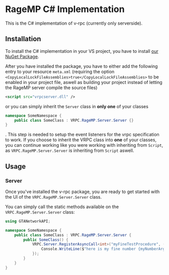 
# RageMP C# Implementation

This is the C# implementation of v-rpc (currently only serverside).

## Installation

To install the C# implementation in your VS project, you have to install [our NuGet Package](https://www.nuget.org/packages/Eisengrind.VRPC.RageMP.Server).

After you have installed the package, you have to either add the following entry to your resource `meta.xml` (requiring the option `<CopyLocalLockFileAssemblies>true</CopyLocalLockFileAssemblies>` to be enabled in your project file, aswell as building your project instead of letting the RageMP server compile the source files)

```xml
<script src="vrpcserver.dll" />
```

or you can simply inherit the `Server` class in **only one** of your classes

```cs
namespace SomeNamespace {
    public class SomeClass : VRPC.RageMP.Server.Server {}
}
```
. This step is needed to setup the event listeners for the vrpc specification to work. If you choose to inherit the VRPC class into **one** of your classes, you can continue working like you were working with inheriting from `Script`, as `VRPC.RageMP.Server.Server` is inheriting from `Script` aswell.

## Usage

### Server

Once you've installed the v-rpc package, you are ready to get started with the UI of the `VRPC.RageMP.Server.Server` class.

You can simply call the static methods available on the `VRPC.RageMP.Server.Server` class:

```cs
using GTANetworkAPI;

namespace SomeNamespace {
    public class SomeClass : VRPC.RageMP.Server.Server {
        public SomeClass() {
            VRPC.Server.RegisterAsyncCall<int>("myFineTestProcedure", (Client player, int myNumberArgument) => {
                Console.WriteLine($"here is my fine number {myNumberArgument} !");
            });
        }
    }
}
```
